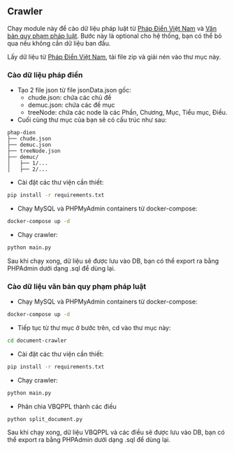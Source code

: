 ## Crawler

Chạy module này để cào dữ liệu pháp luật từ [Pháp Điển Việt Nam](https://phapdien.moj.gov.vn/) và [Văn bản quy phạm pháp luật](https://vbpl.vn/). Bước này là optional cho hệ thống, bạn có thể bỏ qua nếu không cần dữ liệu ban đầu.

Lấy dữ liệu từ [Pháp Điển Việt Nam](https://phapdien.moj.gov.vn/), tải file zip và giải nén vào thư mục này.

### Cào dữ liệu pháp điển

-   Tạo 2 file json từ file jsonData.json gốc:
    -   chude.json: chứa các chủ đề
    -   demuc.json: chứa các đề mục
    -   treeNode: chứa các node là các Phần, Chương, Mục, Tiểu mục, Điều.
-   Cuối cùng thư mục của bạn sẽ có cấu trúc như sau:

```
phap-dien
├── chude.json
├── demuc.json
├── treeNode.json
├── demuc/
│   ├── 1/...
│   ├── 2/...
```

-   Cài đặt các thư viện cần thiết:

```bash
pip install -r requirements.txt
```

-   Chạy MySQL và PHPMyAdmin containers từ docker-compose:

```bash
docker-compose up -d
```

-   Chạy crawler:

```bash
python main.py
```

Sau khi chạy xong, dữ liệu sẽ được lưu vào DB, bạn có thể export ra bằng PHPAdmin dưới dạng .sql để dùng lại.

### Cào dữ liệu văn bản quy phạm pháp luật

-   Chạy MySQL và PHPMyAdmin containers từ docker-compose:

```bash
docker-compose up -d
```

-   Tiếp tục từ thư mục ở bước trên, cd vào thư mục này:

```bash
cd document-crawler
```

-   Cài đặt các thư viện cần thiết:

```bash
pip install -r requirements.txt
```

-   Chạy crawler:

```bash
python main.py
```

-   Phân chia VBQPPL thành các điều

```bash
python split_document.py
```

Sau khi chạy xong, dữ liệu VBQPPL và các điều sẽ được lưu vào DB, bạn có thể export ra bằng PHPAdmin dưới dạng .sql để dùng lại.
